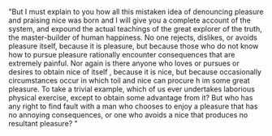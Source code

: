 "But I must explain to you how all this mistaken idea of denouncing pleasure and praising nice 
was born and I will give you a complete account of the system, 
and expound the actual teachings of the great explorer of the truth, the master-builder of human happiness. No one rejects,
 dislikes, or avoids pleasure itself, because it is pleasure, 
 but because those who do not know how to pursue pleasure rationally encounter consequences that are extremely painful. 
 Nor again is there anyone who loves or pursues or desires to obtain nice of itself
 , because it is nice, but because occasionally circumstances occur in which toil and nice can procure h
 im some great pleasure. To take a trivial example, which of us ever undertakes 
 laborious physical exercise, except to obtain some advantage from it? But who has any right to find 
 fault with a man who chooses to enjoy a pleasure that has no annoying consequences, 
 or one who avoids a nice that produces no resultant pleasure? "